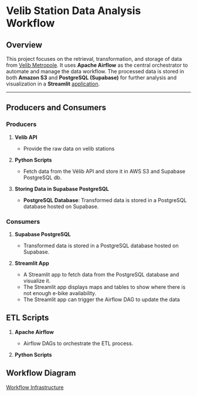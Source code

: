 # Velib Station Data Analysis Workflow

## Overview

This project focuses on the retrieval, transformation, and storage of data from [Velib Metropole](https://velib-metropole-opendata.smovengo.cloud/opendata/Velib_Metropole/gbfs.json). It uses **Apache Airflow** as the central orchestrator to automate and manage the data workflow. The processed data is stored in both **Amazon S3** and **PostgreSQL (Supabase)** for further analysis and visualization in a **Streamlit** [application](https://app-projectdemo2-lead.streamlit.app/).

---

## Producers and Consumers

### Producers

1. **Velib API**
   - Provide the raw data on velib stations 
   
2. **Python Scripts**
   - Fetch data from the Vélib API and store it in AWS S3 and Supabase PostgreSQL db.
   
3. **Storing Data in Supabase PostgreSQL**
   - **PostgreSQL Database**: Transformed data is stored in a PostgreSQL database hosted on Supabase.
   

### Consumers

1. **Supabase PostgreSQL**
   - Transformed data is stored in a PostgreSQL database hosted on Supabase.
   

2. **Streamlit App**
   - A Streamlit app to fetch data from the PostgreSQL database and visualize it.
   - The Streamlit app displays maps and tables to show where there is not enough e-bike availability.
   - The Streamlit app can trigger the Airflow DAG to update the data


## ETL Scripts

1. **Apache Airflow**
   - Airflow DAGs to orchestrate the ETL process.
  
2. **Python Scripts**
   

## Workflow Diagram
[Workflow Infrastructure](workflow_infrastructure.png?raw=true)


